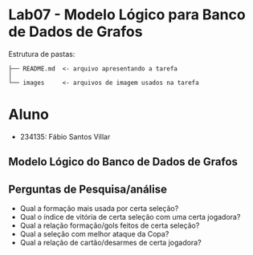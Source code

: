 # Lab07 - Modelo Lógico para Banco de Dados de Grafos
Estrutura de pastas:
```
├── README.md  <- arquivo apresentando a tarefa
│
└── images     <- arquivos de imagem usados na tarefa
```
# Aluno
* 234135: Fábio Santos Villar
## Modelo Lógico do Banco de Dados de Grafos
[](/image/modelo_preliminar.png)
## Perguntas de Pesquisa/análise
* Qual a formação mais usada por certa seleção?
* Qual o índice de vitória de certa seleção com uma certa jogadora?
* Qual a relação formação/gols feitos de certa seleção?
* Qual a seleção com melhor ataque da Copa?
* Qual a relação de cartão/desarmes de certa jogadora?
